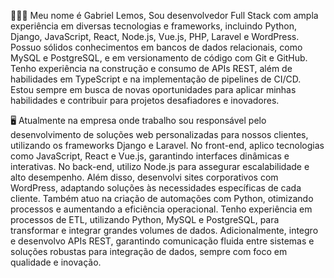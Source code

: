 👨🏻‍💻 Meu nome é Gabriel Lemos, Sou desenvolvedor Full Stack com ampla experiência em diversas tecnologias e frameworks, incluindo Python, Django, JavaScript, React, Node.js, Vue.js, PHP, Laravel e WordPress. Possuo sólidos conhecimentos em bancos de dados relacionais, como MySQL e PostgreSQL, e em versionamento de código com Git e GitHub. Tenho experiência na construção e consumo de APIs REST, além de habilidades em TypeScript e na implementação de pipelines de CI/CD. Estou sempre em busca de novas oportunidades para aplicar minhas habilidades e contribuir para projetos desafiadores e inovadores.

🖥️ Atualmente na empresa onde trabalho sou responsável pelo desenvolvimento de soluções web personalizadas para nossos clientes, utilizando os frameworks Django e Laravel. No front-end, aplico tecnologias como JavaScript, React e Vue.js, garantindo interfaces dinâmicas e interativas. No back-end, utilizo Node.js para assegurar escalabilidade e alto desempenho. Além disso, desenvolvi sites corporativos com WordPress, adaptando soluções às necessidades específicas de cada cliente.
Também atuo na criação de automações com Python, otimizando processos e aumentando a eficiência operacional. Tenho experiência em processos de ETL, utilizando Python, MySQL e PostgreSQL, para transformar e integrar grandes volumes de dados. Adicionalmente, integro e desenvolvo APIs REST, garantindo comunicação fluida entre sistemas e soluções robustas para integração de dados, sempre com foco em qualidade e inovação.
